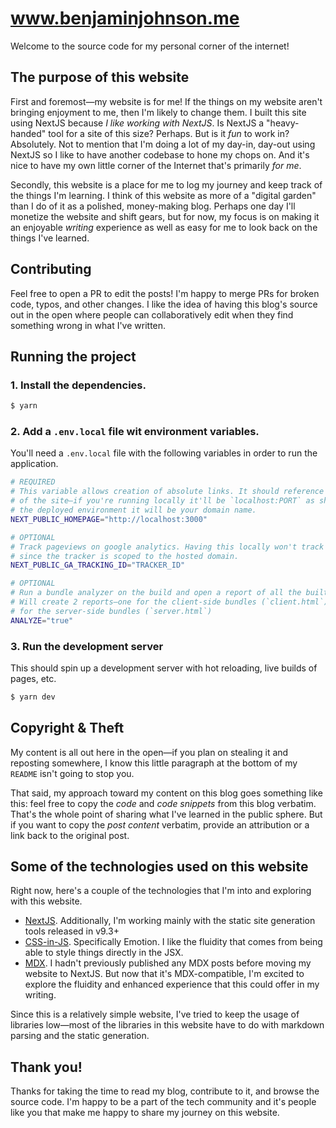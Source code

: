 # www.benjaminjohnson.me

Welcome to the source code for my personal corner of the internet!

## The purpose of this website

First and foremost—my website is for me! If the things on my website aren't bringing enjoyment to me, then I'm likely to change them. I built this site using NextJS because _I like working with NextJS_. Is NextJS a "heavy-handed" tool for a site of this size? Perhaps. But is it _fun_ to work in? Absolutely. Not to mention that I'm doing a lot of my day-in, day-out using NextJS so I like to have another codebase to hone my chops on. And it's nice to have my own little corner of the Internet that's primarily _for me_.

Secondly, this website is a place for me to log my journey and keep track of the things I'm learning. I think of this website as more of a "digital garden" than I do of it as a polished, money-making blog. Perhaps one day I'll monetize the website and shift gears, but for now, my focus is on making it an enjoyable _writing_ experience as well as easy for me to look back on the things I've learned.

## Contributing

Feel free to open a PR to edit the posts! I'm happy to merge PRs for broken code, typos, and other changes. I like the idea of having this blog's source out in the open where people can collaboratively edit when they find something wrong in what I've written.

## Running the project

### 1. Install the dependencies.

```bash
$ yarn
```

### 2. Add a `.env.local` file wit environment variables.

You'll need a `.env.local` file with the following variables in order to run the application.

```bash
# REQUIRED
# This variable allows creation of absolute links. It should reference the _root_ URL
# of the site—if you're running locally it'll be `localhost:PORT` as shown below, in
# the deployed environment it will be your domain name.
NEXT_PUBLIC_HOMEPAGE="http://localhost:3000"

# OPTIONAL
# Track pageviews on google analytics. Having this locally won't track real pageviews
# since the tracker is scoped to the hosted domain.
NEXT_PUBLIC_GA_TRACKING_ID="TRACKER_ID"

# OPTIONAL
# Run a bundle analyzer on the build and open a report of all the built bundles.
# Will create 2 reports—one for the client-side bundles (`client.html`) and another
# for the server-side bundles (`server.html`)
ANALYZE="true"
```

### 3. Run the development server

This should spin up a development server with hot reloading, live builds of pages, etc.

```bash
$ yarn dev
```

## Copyright & Theft

My content is all out here in the open—if you plan on stealing it and reposting somewhere, I know this little paragraph at the bottom of my `README` isn't going to stop you.

That said, my approach toward my content on this blog goes something like this: feel free to copy the _code_ and _code snippets_ from this blog verbatim. That's the whole point of sharing what I've learned in the public sphere. But if you want to copy the _post content_ verbatim, provide an attribution or a link back to the original post.

## Some of the technologies used on this website

Right now, here's a couple of the technologies that I'm into and exploring with this website.

- [NextJS](https://nextjs.org/docs). Additionally, I'm working mainly with the static site generation tools released in v9.3+
- [CSS-in-JS](https://emotion.sh/docs/introduction). Specifically Emotion. I like the fluidity that comes from being able to style things directly in the JSX.
- [MDX](https://mdxjs.com/). I hadn't previously published any MDX posts before moving my website to NextJS. But now that it's MDX-compatible, I'm excited to explore the fluidity and enhanced experience that this could offer in my writing.

Since this is a relatively simple website, I've tried to keep the usage of libraries low—most of the libraries in this website have to do with markdown parsing and the static generation.

## Thank you!

Thanks for taking the time to read my blog, contribute to it, and browse the source code. I'm happy to be a part of the tech community and it's people like you that make me happy to share my journey on this website.
